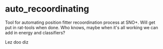 # auto_recoordinating

Tool for automating position fitter recoordination process at SNO+. Will get put in rat-tools when done.
Who knows, maybe when it's all working we can add in energy and classifiers?

Lez doo diz

